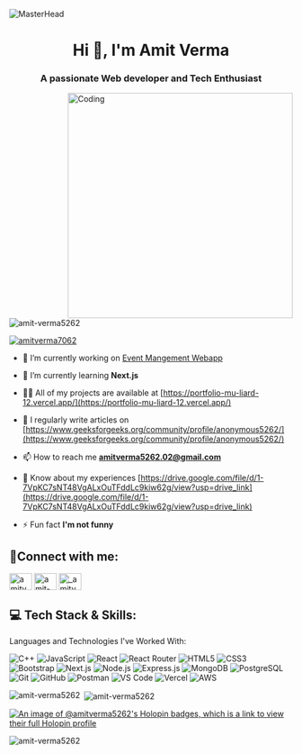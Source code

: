 ![MasterHead](https://drive.google.com/uc?export=view&id=1uTqOXtqOpvS76LKYSaFQWmyhN_LMsmZ7)

<h1 align="center">Hi 👋, I'm Amit Verma</h1>
<h3 align="center">A passionate Web developer and Tech Enthusiast</h3>
<img align="right" alt="Coding" width="400" src="https://drive.google.com/uc?export=view&id=1Hgu7CFSqnoRaBs_TXwVkTytDwSunoL5C" alt="My Image">

<p align="left"> <img src="https://komarev.com/ghpvc/?username=amit-verma5262&base=5000&label=Profile%20views&color=0e75b6&style=flat" alt="amit-verma5262" /> </p>

<p align="left"> <a href="https://twitter.com/amitverma7062" target="_blank"><img src="https://img.shields.io/twitter/follow/amitverma7062?logo=twitter&style=for-the-badge" alt="amitverma7062" /></a> </p>

- 🔭 I’m currently working on [Event Mangement Webapp](https://github.com/Amit-Verma5262/Event_Mangement.git)

- 🌱 I’m currently learning **Next.js**

- 👨‍💻 All of my projects are available at [https://portfolio-mu-liard-12.vercel.app/](https://portfolio-mu-liard-12.vercel.app/)

- 📝 I regularly write articles on [https://www.geeksforgeeks.org/community/profile/anonymous5262/](https://www.geeksforgeeks.org/community/profile/anonymous5262/)

- 📫 How to reach me **amitverma5262.02@gmail.com**

- 📄 Know about my experiences [https://drive.google.com/file/d/1-7VpKC7sNT48VgALxOuTFddLc9kiw62g/view?usp=drive_link](https://drive.google.com/file/d/1-7VpKC7sNT48VgALxOuTFddLc9kiw62g/view?usp=drive_link)

- ⚡ Fun fact **I'm not funny**

<h2 align="left">📱Connect with me:</h2>
<p align="left">
<a href="https://twitter.com/amitverma7062" target="_blank"><img align="center" src="https://raw.githubusercontent.com/rahuldkjain/github-profile-readme-generator/master/src/images/icons/Social/twitter.svg" alt="amitverma7062" height="30" width="40" /></a>
<a href="https://linkedin.com/in/amit-verma-1b5677249" target="_blank"><img align="center" src="https://raw.githubusercontent.com/rahuldkjain/github-profile-readme-generator/master/src/images/icons/Social/linked-in-alt.svg" alt="amit-verma-1b5677249" height="30" width="40" /></a>
<a href="https://instagram.com/_amitverma5262_" target="_blank"><img align="center" src="https://raw.githubusercontent.com/rahuldkjain/github-profile-readme-generator/master/src/images/icons/Social/instagram.svg" alt="_amitverma5262_" height="30" width="40" /></a>
</p>

<h2 align="left">💻 Tech Stack & Skills:</h2> 
<p align="left">Languages and Technologies I've Worked With:</p> <p align="left"> <!-- Programming Languages --> <img src="https://img.shields.io/badge/C++-00599C?style=for-the-badge&logo=cplusplus&logoColor=white" alt="C++" /> <img src="https://img.shields.io/badge/JavaScript-F7DF1E?style=for-the-badge&logo=javascript&logoColor=black" alt="JavaScript" /> <!-- Frontend Development --> <img src="https://img.shields.io/badge/React-61DAFB?style=for-the-badge&logo=react&logoColor=black" alt="React" /> <img src="https://img.shields.io/badge/React_Router-CA4245?style=for-the-badge&logo=react-router&logoColor=white" alt="React Router" /> <img src="https://img.shields.io/badge/HTML5-E34F26?style=for-the-badge&logo=html5&logoColor=white" alt="HTML5" /> <img src="https://img.shields.io/badge/CSS3-1572B6?style=for-the-badge&logo=css3&logoColor=white" alt="CSS3" /> <img src="https://img.shields.io/badge/Bootstrap-563D7C?style=for-the-badge&logo=bootstrap&logoColor=white" alt="Bootstrap" /> <img src="https://img.shields.io/badge/Next.js-000000?style=for-the-badge&logo=nextdotjs&logoColor=white" alt="Next.js" /> <!-- Backend Development --> <img src="https://img.shields.io/badge/Node.js-339933?style=for-the-badge&logo=nodedotjs&logoColor=white" alt="Node.js" /> <img src="https://img.shields.io/badge/Express.js-000000?style=for-the-badge&logo=express&logoColor=white" alt="Express.js" /> <!-- Databases --> <img src="https://img.shields.io/badge/MongoDB-47A248?style=for-the-badge&logo=mongodb&logoColor=white" alt="MongoDB" /> <img src="https://img.shields.io/badge/PostgreSQL-336791?style=for-the-badge&logo=postgresql&logoColor=white" alt="PostgreSQL" /> <!-- Dev Tools --> <img src="https://img.shields.io/badge/Git-F05032?style=for-the-badge&logo=git&logoColor=white" alt="Git" /> <img src="https://img.shields.io/badge/GitHub-181717?style=for-the-badge&logo=github&logoColor=white" alt="GitHub" /> <img src="https://img.shields.io/badge/Postman-FF6C37?style=for-the-badge&logo=postman&logoColor=white" alt="Postman" /> <img src="https://img.shields.io/badge/VS_Code-007ACC?style=for-the-badge&logo=visualstudiocode&logoColor=white" alt="VS Code" /> <img src="https://img.shields.io/badge/Vercel-000000?style=for-the-badge&logo=vercel&logoColor=white" alt="Vercel" /> <img src="https://img.shields.io/badge/AWS-232F3E?style=for-the-badge&logo=amazonaws&logoColor=white" alt="AWS" /> </p>

<p><img align="left" src="https://github-readme-stats.vercel.app/api/top-langs?username=amit-verma5262&show_icons=true&locale=en&layout=compact" alt="amit-verma5262" /></p>

<p>&nbsp;<img align="center" src="https://github-readme-stats.vercel.app/api?username=amit-verma5262&show_icons=true&locale=en" alt="amit-verma5262" /></p>

[![An image of @amitverma5262's Holopin badges, which is a link to view their full Holopin profile](https://holopin.me/amitverma5262)](https://holopin.io/@amitverma5262)

<p><img align="center" src="https://github-readme-streak-stats.herokuapp.com/?user=amit-verma5262&" alt="amit-verma5262" /></p>



